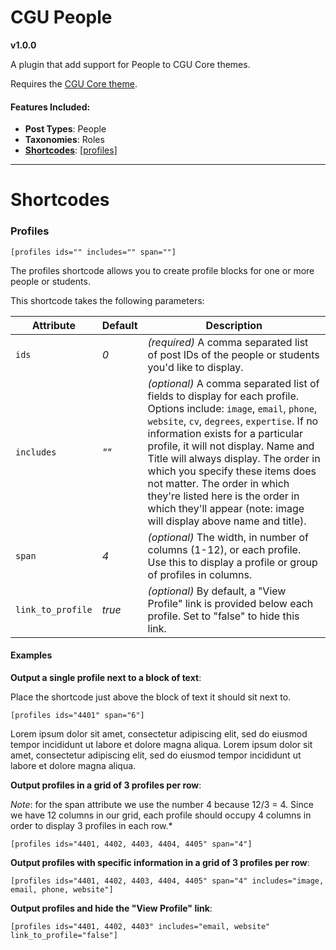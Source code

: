 # CGU People

**v1.0.0**

A plugin that add support for People to CGU Core themes.

Requires the [CGU Core theme](https://github.com/ObjectiveSubject/cgu-core).

#### Features Included:

- **Post Types**: People
- **Taxonomies**: Roles
- **[Shortcodes](#shortcodes)**: [[profiles]](#profiles)

---

# Shortcodes

### Profiles

`[profiles ids="" includes="" span=""]`

The profiles shortcode allows you to create profile blocks for one or more people or students.

This shortcode takes the following parameters:

Attribute | Default | Description
---|---|---
`ids` | *0* | *(required)* A comma separated list of post IDs of the people or students you'd like to display.
`includes` | *""* | *(optional)* A comma separated list of fields to display for each profile. Options include: `image`, `email`, `phone`, `website`, `cv`, `degrees`, `expertise`. If no information exists for a particular profile, it will not display. Name and Title will always display. The order in which you specify these items does not matter. The order in which they're listed here is the order in which they'll appear (note: image will display above name and title).
`span` | *4* | *(optional)* The width, in number of columns (1-12), or each profile. Use this to display a profile or group of profiles in columns.
`link_to_profile` | *true* | *(optional)* By default, a "View Profile" link is provided below each profile. Set to "false" to hide this link.

#### Examples

**Output a single profile next to a block of text**:

Place the shortcode just above the block of text it should sit next to.

`[profiles ids="4401" span="6"]`

Lorem ipsum dolor sit amet, consectetur adipiscing elit, sed do eiusmod tempor incididunt ut labore et dolore magna aliqua. Lorem ipsum dolor sit amet, consectetur adipiscing elit, sed do eiusmod tempor incididunt ut labore et dolore magna aliqua.

**Output profiles in a grid of 3 profiles per row**:

*Note*: for the span attribute we use the number 4 because 12/3 = 4. Since we have 12 columns in our grid, each profile should occupy 4 columns in order to display 3 profiles in each row.*

`[profiles ids="4401, 4402, 4403, 4404, 4405" span="4"]`

**Output profiles with specific information in a grid of 3 profiles per row**:

`[profiles ids="4401, 4402, 4403, 4404, 4405" span="4" includes="image, email, phone, website"]`

**Output profiles and hide the "View Profile" link**:

`[profiles ids="4401, 4402, 4403" includes="email, website" link_to_profile="false"]`
